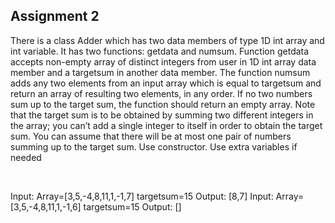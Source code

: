 ## Assignment 2


There is a class Adder which has two data members of type 1D int array and int variable. It
has two functions: getdata and numsum. Function getdata accepts non-empty array of
distinct integers from user in 1D int array data member and a targetsum in another data
member. The function numsum adds any two elements from an input array which is equal to
targetsum and return an array of resulting two elements, in any order. If no two numbers
sum up to the target sum, the function should return an empty array. Note that the target sum
is to be obtained by summing two different integers in the array; you can’t add a single
integer to itself in order to obtain the target sum. You can assume that there will be at most
one pair of numbers summing up to the target sum. Use constructor. Use extra variables if
needed

<br />

Input:
Array=[3,5,-4,8,11,1,-1,7] targetsum=15
Output: [8,7]
Input:
Array=[3,5,-4,8,11,1,-1,6] targetsum=15
Output: []

